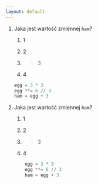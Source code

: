 ```yaml
---
layout: default
---
```


1. Jaka jest wartość zmiennej `ham`?

    1. 1

    2. 2

    3. > 3

    4. 4

    ```py
    egg = 3 * 3
    egg **= 6 // 3
    ham = egg + 3
    ```

2. Jaka jest wartość zmiennej `ham`?

    1. 1

    2. 2

    3. > 3

    4. 4

    ```py
        egg = 3 * 3
        egg **= 6 // 3
        ham = egg + 3
    ```
